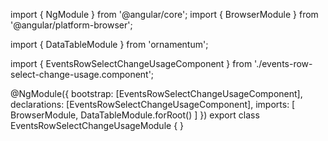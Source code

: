import { NgModule } from '@angular/core';
import { BrowserModule } from '@angular/platform-browser';
  
import { DataTableModule } from 'ornamentum';
  
import { EventsRowSelectChangeUsageComponent } from './events-row-select-change-usage.component';

@NgModule({
 bootstrap: [EventsRowSelectChangeUsageComponent],
 declarations: [EventsRowSelectChangeUsageComponent],
 imports: [
    BrowserModule, 
    DataTableModule.forRoot()
  ]
})
export class EventsRowSelectChangeUsageModule {
}
